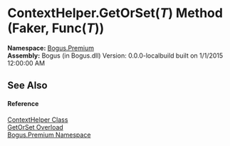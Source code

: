 # ContextHelper.GetOrSet(*T*) Method (Faker, Func(*T*))
 

**Namespace:**&nbsp;<a href="N_Bogus_Premium">Bogus.Premium</a><br />**Assembly:**&nbsp;Bogus (in Bogus.dll) Version: 0.0.0-localbuild built on 1/1/2015 12:00:00 AM

## See Also


#### Reference
<a href="T_Bogus_Premium_ContextHelper">ContextHelper Class</a><br /><a href="Overload_Bogus_Premium_ContextHelper_GetOrSet">GetOrSet Overload</a><br /><a href="N_Bogus_Premium">Bogus.Premium Namespace</a><br />